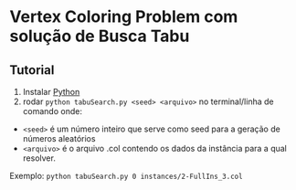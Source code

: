 # Vertex Coloring Problem com solução de Busca Tabu

## Tutorial

1. Instalar [Python](https://www.python.org/downloads/)
2. rodar `python tabuSearch.py <seed> <arquivo>` no terminal/linha de comando onde:
  - `<seed>` é um número inteiro que serve como seed para a geração de números aleatórios
  - `<arquivo>` é o arquivo .col contendo os dados da instância para a qual resolver.
 
 Exemplo: `python tabuSearch.py 0 instances/2-FullIns_3.col`
